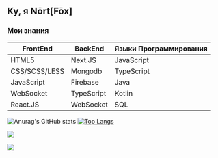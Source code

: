 ## Ку, я **Nōrt[Fōx]**
### Мои знания
FrontEnd | BackEnd | Языки Программирования
---------|---------|-----------------------
HTML5 | Next.JS | JavaScript
CSS/SCSS/LESS | Mongodb | TypeScript
JavaScript | Firebase | Java
WebSocket | TypeScript | Kotlin
React.JS | WebSocket | SQL

![Anurag's GitHub stats](https://github-readme-stats.vercel.app/api?username=nikitafox&show_icons=true) [![Top Langs](https://github-readme-stats.vercel.app/api/top-langs/?username=nikitafox)](https://github.com/anuraghazra/github-readme-stats)

![](https://komarev.com/ghpvc/?username=nikitafox&color=10AFF1)

[![](https://www.codewars.com/users/nikitafox/badges/large)](https://www.codewars.com/users/nikitafox)
